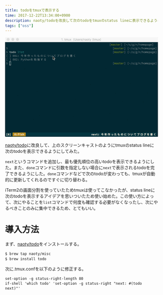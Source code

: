 ```yaml
---
title: todoをtmuxで表示する
time: 2017-12-22T13:34:00+0900
description: naoty/todoを改良して次のtodoをtmuxのstatus lineに表示できるようにした
tags: ["oss"]
---
```


![次のtodoをtmuxのstatus lineに表示する](todo.gif)

[naoty/todo](https://github.com/naoty/todo)に改良して、上のスクリーンキャストのようにtmuxのstatus lineに次のtodoを表示できるようにしてみた。

`next`というコマンドを追加し、最も優先順位の高いtodoを表示できるようにした。また、`done`コマンドに引数を指定しない場合に`next`で表示されるtodoを完了できるようにした。`done`コマンドなどで次のtodoが変わっても、tmuxが自動的に更新してくれるのですぐに切り替わる。

iTerm2の画面分割を使っていたためtmuxは使ってこなかったが、status lineに次のtodoを表示するアイデアを思いついたため使い始めた。この使い方によって、次にやることを`list`コマンドで何度も確認する必要がなくなったし、次にやるべきことのみに集中できるため、とてもいい。

# 導入方法
まず、[naoty/todo](https://github.com/naoty/todo)をインストールする。

```bash
$ brew tap naoty/misc
$ brew install todo
```

次に.tmux.confを以下のように修正する。

```
set-option -g status-right-length 80
if-shell 'which todo' 'set-option -g status-right "next: #(todo next)"'
```
